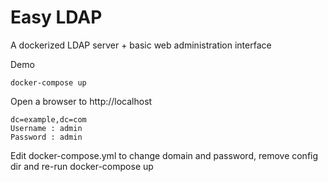 # Easy LDAP

A dockerized LDAP server + basic web administration interface

Demo

	docker-compose up

Open a browser to http://localhost

	dc=example,dc=com
	Username : admin
	Password : admin


Edit docker-compose.yml to change domain and password, remove config dir and re-run docker-compose up
